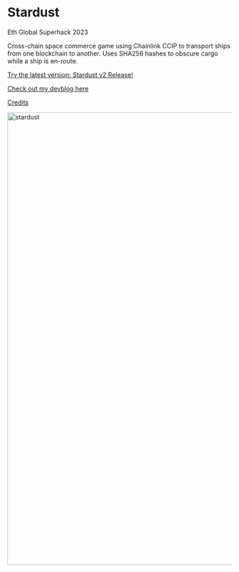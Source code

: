 # Stardust
Eth Global Superhack 2023

Cross-chain space commerce game using Chainlink CCIP to transport ships from one blockchain to another.  Uses SHA256 hashes to obscure cargo while a ship is en-route.

[Try the latest version: Stardust v2 Release!](https://github.com/Cactoidal/Stardust/releases)

[Check out my devblog here](https://github.com/Cactoidal/Stardust/tree/main/contracts)

[Credits](https://github.com/Cactoidal/Stardust/tree/main/godot#readme)

<img width="1018" alt="stardust" src="https://github.com/Cactoidal/Stardust/assets/115384394/87e1f3b4-57c8-42f0-ba2c-980504c3915b">

